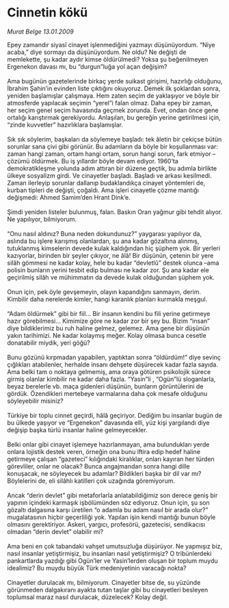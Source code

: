 # Cinnetin kökü

*Murat Belge 13.01.2009*

<div class="taraf_structure_2col_1zq">
<div class="margen_n">



 <p>Epey zamandır siyasî cinayet işlenmediğini yazmayı düşünüyordum. “Niye acaba,” diye sormayı da düşünüyordum. Ne oldu? Ne değişti de memlekette, şu kadar aydır kimse öldürülmedi? Yoksa şu beğenilmeyen Ergenekon davası mı, bu “durgun”luğa yol açan değişim? <br/><br/>Ama bugünün gazetelerinde birkaç yerde suikast girişimi, hazırlığı olduğunu, İbrahim Şahin’in evinden liste çıktığını okuyoruz. Demek ilk şoklardan sonra, yeniden başlamışlar çalışmaya. Hem zaten seçim de yaklaşıyor ve böyle bir atmosferde yapılacak seçimin “yerel”i falan olmaz. Daha epey bir zaman, her seçim genel seçim havasında geçmek zorunda. Evet, ondan önce gene ortalığı karıştırmak gerekiyordu. Anlaşılan, bu gereğin yerine getirilmesi için, “zinde kuvvetler” hazırlıklara başlamışlar. <br/><br/>Sık sık söylerim, başkaları da söylemeye başladı: tek âletin bir çekiçse bütün sorunlar sana çivi gibi görünür. Bu adamların da böyle bir koşullanması var: zaman hangi zaman, ortam hangi ortam, sorun hangi sorun, fark etmiyor –çözümü öldürmek. Bu iş yıllardır böyle devam ediyor. 1960’ta demokratikleşme yolunda adım attıran bir düzene geçtik, bu adımla birlikte ülkeye sosyalizm girdi. Ve cinayetler başladı. Başladı ve arkası kesilmedi. Zaman ilerleyip sorunlar dallanıp budaklandıkça cinayet yöntemleri de, kurban tipleri de değişti, çoğaldı. Ama işleri cinayetle çözme mantığı değişmedi: Ahmed Samim’den Hrant Dink’e. <br/><br/>Şimdi yeniden listeler bulunmuş, falan. Baskın Oran yağmur gibi tehdit alıyor. Ne yapılıyor, bilmiyorum. <br/><br/>“Onu nasıl aldınız? Buna neden dokundunuz?” yaygarası yapılıyor da, aslında bu işlere karışmış olanlardan, şu ana kadar gözaltına alınmış, tutuklanmış kimselerin devede kulak kaldığından hiç şüphem yok. Bir yerleri kazıyorlar, birinden bir şeyler çıkıyor, ne âlâ! Bir düşünün, çetenin bir yere silâh gömmesi ne kadar kolay, hele bu kadar “devletlû” destek olunca –ama polisin bunların yerini tesbit edip bulması ne kadar zor. Şu ana kadar ele geçirilmiş silâh ve mühimmatın da devede kulak olduğundan şüphem yok. <br/><br/>Onun için, pek öyle gevşemeyin, olayın kapandığını sanmayın, derim. Kimbilir daha nerelerde kimler, hangi karanlık planları kurmakla meşgul. <br/><br/>“Adam öldürmek” gibi bir fiil... Bir insanın kendini bu fili yerine getirmeye hazır görebilmesi... Kimimize göre ne kadar zor bir şey bu. Bizim “insan” diye bildiklerimiz bu ruh haline gelmez, gelemez. Ama gene bir düşünün yakın tarihimizi. Ne kadar kolaymış meğer. Kolay olmasa bunca cesetle donatabilir miydik, yeri göğü? <br/><br/>Bunu gözünü kırpmadan yapabilen, yaptıktan sonra “öldürdüm!” diye sevinç çığlıkları atabilenler, herhalde insanı dehşete düşürecek kadar fazla sayıda. Ama belki tam o noktaya gelmemiş, ama oraya götüren psikolojik sürece girmiş olanlar kimbilir ne kadar daha fazla. “Yasin”li , “Ogün”lü sloganlarla, beyaz berelerle vb. maça gidenleri düşünün, bunların görüntülerini de gördük. Özendikleri mertebeye varmalarına daha çok mesafe olduğunu söyleyebilir misiniz? <br/><br/>Türkiye bir toplu cinnet geçirdi, hâlâ geçiriyor. Dediğim bu insanlar bugün de bu ülkede yaşıyor ve “Ergenekon” davasında elli, yüz kişi yargılandı diye değişip başka türlü insanlar haline gelmeyecekler. <br/><br/>Belki onlar gibi cinayet işlemeye hazırlanmayan, ama bulundukları yerde onlara lojistik destek veren, örneğin ona bunu iftira edip hedef haline getirmeye çalışan “gazeteci” kılığındaki kiralıklar, onları kayıran her türden görevliler, onlar ne olacak? Bunca angajmandan sonra hangi dille konuşacak, ne söyleyecek bu adamlar? Bildikleri başka bir dil var mı? Böylelerini de, eli silâhlı katilleri çok uzağında göremiyorum. <br/><br/>Ancak “derin devlet” gibi metaforlarla anlatabildiğimiz son derece geniş bir yapının içindeki karmaşık işbölümünden söz ediyoruz. Onun için, şu son gözaltı dalgasına karşı üretilen “o adamla bu adam nasıl bir arada olur?” mugalatasının hiçbir geçerliliği yok. Yapılan işin kendi mantığı bunun böyle olmasını gerektiriyor. Askeri, yargıcı, profesörü, gazetecisi, sendikacısı olmadan “derin devlet” olabilir mi? <br/><br/>Ama beni en çok tabandaki vahşet umutsuzluğa düşürüyor. Ne yapmışız biz, nasıl insanlar yetiştirmişiz, bu insanları nasıl yetiştirmişiz? O tribünlerdeki pankartlarda yazdığı gibi Ogün’ler ve Yasin’lerden oluşan bir toplum muydu idealimiz? Bu muydu büyük Türk medeniyetinin varacağı nokta? <br/><br/>Cinayetler durulacak mı, bilmiyorum. Cinayetler bitse de, su yüzünde görünmeden dalgakıranı ayakta tutan taşlar gibi bu cinayetleri besleyen toplumsal maraz nasıl durulacak, düzelecek? Kolay değil.</p>

<br/>


<div id="taraf_not">
</div>

</div>


</div>
